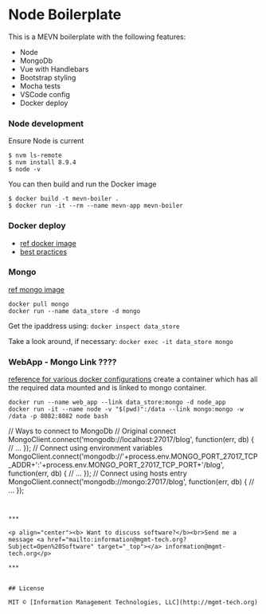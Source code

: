 # Node Boilerplate

This is a MEVN boilerplate with the following features:

* Node
* MongoDb
* Vue with Handlebars
* Bootstrap styling
* Mocha tests
* VSCode config
* Docker deploy


### Node development

Ensure Node is current

```
$ nvm ls-remote
$ nvm install 8.9.4
$ node -v
```

You can then build and run the Docker image

```
$ docker build -t mevn-boiler .
$ docker run -it --rm --name mevn-app mevn-boiler
```


### Docker deploy

- [ref docker image](https://github.com/nodejs/docker-node)
- [best practices](https://github.com/nodejs/docker-node/blob/master/docs/BestPractices.md)




### Mongo

[ref mongo image](https://hub.docker.com/r/library/mongo/)

```
docker pull mongo
docker run --name data_store -d mongo
```

Get the ipaddress using: `docker inspect data_store`

Take a look around, if necessary: `docker exec -it data_store mongo`




### WebApp - Mongo Link ????
[reference for various docker configurations](http://www.ifdattic.com/how-to-mongodb-nodejs-docker/)
create a container which has all the required data mounted and is linked to mongo container.

```
docker run --name web_app --link data_store:mongo -d node_app
docker run -it --name node -v "$(pwd)":/data --link mongo:mongo -w /data -p 8082:8082 node bash
```

// Ways to connect to MongoDb
// Original connect
MongoClient.connect('mongodb://localhost:27017/blog', function(err, db) {
    // ...
});
// Connect using environment variables
MongoClient.connect('mongodb://'+process.env.MONGO_PORT_27017_TCP_ADDR+':'+process.env.MONGO_PORT_27017_TCP_PORT+'/blog', function(err, db) {
    // ...
});
// Connect using hosts entry
MongoClient.connect('mongodb://mongo:27017/blog', function(err, db) {
    // ...
});

```


***

<p align="center"><b> Want to discuss software?</b><br>Send me a message <a href="mailto:information@mgmt-tech.org?Subject=Open%20Software" target="_top"></a> information@mgmt-tech.org</p>

***


## License

MIT © [Information Management Technologies, LLC](http://mgmt-tech.org)
